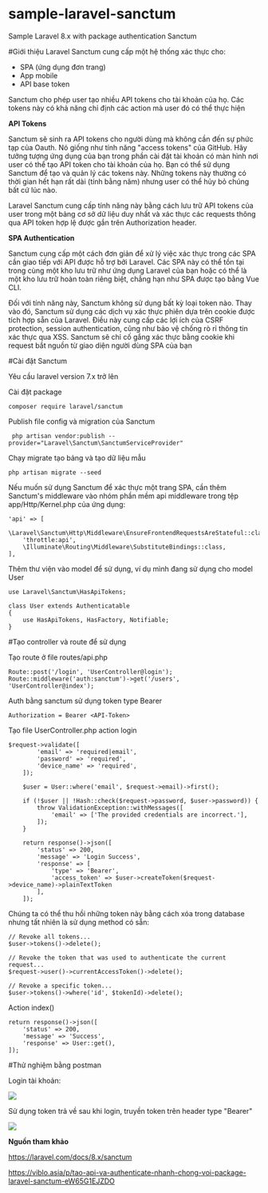 # sample-laravel-sanctum
Sample Laravel 8.x with package authentication Sanctum

#Giới thiệu
Laravel Sanctum cung cấp một hệ thống xác thực cho:
- SPA (ứng dụng đơn trang) 
- App mobile
- API base token

Sanctum cho phép user tạo nhiều API tokens cho tài khoản của họ. 
Các tokens này có khả năng chỉ định các action mà user đó có thể thực hiện

<b>API Tokens</b>

Sanctum sẽ sinh ra API tokens cho người dùng mà không cần đến sự phức tạp của Oauth. Nó giống như tính năng "access tokens" của GitHub. Hãy tưởng tượng ứng dụng của bạn trong phần cài đặt tài khoản có màn hình nơi user có thể tạo API token cho tài khoản của họ. Bạn có thể sử dụng Sanctum để tạo và quản lý các tokens này. Những tokens này thường có thời gian hết hạn rất dài (tính bằng năm) nhưng user có thể hủy bỏ chúng bất cứ lúc nào.

Laravel Sanctum cung cấp tính năng này bằng cách lưu trữ API tokens của user trong một bảng cơ sở dữ liệu duy nhất và xác thực các requests thông qua API token hợp lệ được gắn trên Authorization header.

<b>SPA Authentication</b>

Sanctum cung cấp một cách đơn giản để xử lý việc xác thực trong các SPA cần giao tiếp với API được hỗ trợ bởi Laravel. Các SPA này có thể tồn tại trong cùng một kho lưu trữ như ứng dụng Laravel của bạn hoặc có thể là một kho lưu trữ hoàn toàn riêng biệt, chẳng hạn như SPA được tạo bằng Vue CLI.

Đối với tính năng này, Sanctum không sử dụng bất kỳ loại token nào. Thay vào đó, Sanctum sử dụng các dịch vụ xác thực phiên dựa trên cookie được tích hợp sẵn của Laravel. Điều này cung cấp các lợi ích của CSRF protection, session authentication, cũng như bảo vệ chống rò rỉ thông tin xác thực qua XSS. Sanctum sẽ chỉ cố gắng xác thực bằng cookie khi request bắt nguồn từ giao diện người dùng SPA của bạn

#Cài đặt Sanctum

Yêu cầu laravel version 7.x trở lên 

Cài đặt package
```
composer require laravel/sanctum
```

Publish file config và migration của Sanctum
```
 php artisan vendor:publish --provider="Laravel\Sanctum\SanctumServiceProvider"
```

Chạy migrate tạo bảng và tạo dữ liệu mẫu
```
php artisan migrate --seed
```

Nếu muốn sử dụng Sanctum để xác thực một trang SPA, cần thêm Sanctum's middleware vào nhóm phần mềm api middleware trong tệp app/Http/Kernel.php của ứng dụng:

```
'api' => [
    \Laravel\Sanctum\Http\Middleware\EnsureFrontendRequestsAreStateful::class,
    'throttle:api',
    \Illuminate\Routing\Middleware\SubstituteBindings::class,
],
```

Thêm thư viện vào model để sử dụng, ví dụ mình đang sử dụng cho model User

```
use Laravel\Sanctum\HasApiTokens;
 
class User extends Authenticatable
{
    use HasApiTokens, HasFactory, Notifiable;
}
```

#Tạo controller và route để sử dụng

Tạo route ở file routes/api.php

```
Route::post('/login', 'UserController@login');
Route::middleware('auth:sanctum')->get('/users', 'UserController@index');
```

Auth bằng sanctum sử dụng token type Bearer
```
Authorization = Bearer <API-Token>
```

Tạo file UserController.php action login
```
$request->validate([
        'email' => 'required|email',
        'password' => 'required',
        'device_name' => 'required',
    ]);

    $user = User::where('email', $request->email)->first();

    if (!$user || !Hash::check($request->password, $user->password)) {
        throw ValidationException::withMessages([
            'email' => ['The provided credentials are incorrect.'],
        ]);
    }

    return response()->json([
        'status' => 200,
        'message' => 'Login Success',
        'response' => [
            'type' => 'Bearer',
            'access_token' => $user->createToken($request->device_name)->plainTextToken
        ],
    ]);
```

Chúng ta có thể thu hồi những token này bằng cách xóa trong database nhưng tất nhiên là sử dụng method có sẵn:

```
// Revoke all tokens...
$user->tokens()->delete();
 
// Revoke the token that was used to authenticate the current request...
$request->user()->currentAccessToken()->delete();
 
// Revoke a specific token...
$user->tokens()->where('id', $tokenId)->delete();
```

Action index()

```
return response()->json([
    'status' => 200,
    'message' => 'Success',
    'response' => User::get(),
]);
```
#Thử nghiệm bằng postman

Login tài khoản:

<img src="https://i.imgur.com/o5aj0Wx.png"/>

Sử dụng token trả về sau khi login, truyền token trên header type "Bearer"

<img src="https://i.imgur.com/dlt9fAh.png"/>


<b>Nguồn tham khảo</b>

https://laravel.com/docs/8.x/sanctum

https://viblo.asia/p/tao-api-va-authenticate-nhanh-chong-voi-package-laravel-sanctum-eW65G1EJZDO
